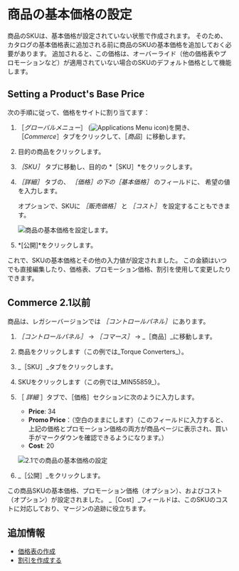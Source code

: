 # 商品の基本価格の設定

商品のSKUは、基本価格が設定されていない状態で作成されます。 そのため、カタログの基本価格表に追加される前に商品のSKUの基本価格を追加しておく必要があります。 追加されると、この価格は、オーバーライド（他の価格表やプロモーションなど）が適用されていない場合のSKUのデフォルト価格として機能します。

## Setting a Product's Base Price

次の手順に従って、価格をサイトに割り当てます：

1. ［*グローバルメニュー*］ (![Applications Menu icon](../../images/icon-applications-menu.png))を開き、［*Commerce*］タブをクリックして、［*商品*］に移動します。

1. 目的の商品をクリックします。

1. *［SKU］* タブに移動し、目的の *［SKU］*をクリックします。

1. *［詳細］* タブの、 *［価格］*の下の*［基本価格］* のフィールドに、 希望の値を入力します。

   オプションで、SKUに *［販売価格］* と *［コスト］* を設定することもできます。

   ![商品の基本価格を設定します。](./setting-a-products-base-price/images/01.png)

1. *[公開]*をクリックします。

これで、SKUの基本価格とその他の入力値が設定されました。 この金額はいつでも直接編集したり、価格表、プロモーション価格、割引を使用して変更したりできます。

## Commerce 2.1以前

商品は、レガシーバージョンでは _［コントロールパネル］_ にあります。

1. _［コントロールパネル］_ → _［コマース］_ → _［商品］_に移動します。
1. 商品をクリックします（この例では_Torque Converters_）。
1. _［SKU］_タブをクリックします。
1. SKUをクリックします（この例では_MIN55859_）。
1. ［ _詳細_ ］タブで、［価格］セクションに次のように入力します。
    * **Price**: 34
    * **Promo Price**：（空白のままにします）（このフィールドに入力すると、上記の価格とプロモーション価格の両方が商品ページに表示され、買い手がマークダウンを確認できるようになります。）
    * **Cost**: 20

    ![2.1での商品の基本価格の設定](./setting-a-products-base-price/images/01.png)

1. _［公開］_をクリックします。

この商品SKUの基本価格、プロモーション価格（オプション）、およびコスト（オプション）が設定されました。 _［Cost］_フィールドは、このSKUのコストに対応しており、マージンの追跡に役立ちます。

## 追加情報

* [価格表の作成](./creating-a-price-list.md)
* [割引を作成する](../../promoting-products/creating-a-discount.md)
